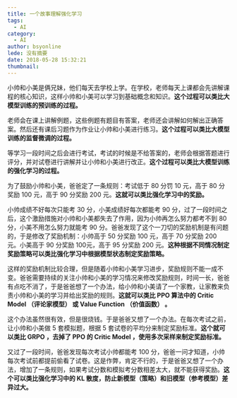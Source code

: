 ```yaml
---
title: 一个故事理解强化学习
tags:
  - AI
category:
  - AI
author: bsyonline
lede: 没有摘要
date: 2018-05-28 15:32:21
thumbnail:
---
```


小帅和小美是俩兄妹，他们每天去学校上学。在学校，老师每天上课都会先讲解课程的核心知识，这样小帅和小美可以学习到基础概念和知识。**这个过程可以类比大模型训练的预训练的过程。** 

老师会在课上讲解例题，这些例题有题目有答案，老师还会讲解如何解出正确答案。然后还有课后习题作为作业让小帅和小美进行练习。**这个过程可以类比大模型训练的监督微调的过程。** 

等学习一段时间之后会进行考试，考试的时候是不给答案的，老师会根据答题进行评分，并对试卷进行讲解并让小帅和小美进行改正。**这个过程可以类比大模型训练的强化学习的过程。**

为了鼓励小帅和小美，爸爸定了一条规则：考试低于 80 分罚 10 元，高于 80 分奖励 100 元，高于 90 分奖励 200 元。**这就可以类比强化学习中的奖励。**

小帅成绩不好每次只能考 30 分，小美成绩好每次都能考 90 分，过了一段时间之后，这个激励措施对小帅和小美都失去了作用，因为小帅再怎么努力都考不到 80 分，小美不用怎么努力就能考 90 分。爸爸发现了这个一刀切的奖励机制是有问题的，于是修改了奖励机制：小帅高于 50 分奖励 100 元，高于 70 分奖励 200 元。小美高于 90 分奖励 100元，高于 95 分奖励 200 元。**这种根据不同情况制定奖励策略可以类比强化学习中根据模型状态制定奖励策略。**

这样的奖励机制比较合理，但是随着小帅和小美学习进步，奖励规则不能一成不变。爸爸需要持续的关注小帅和小美的学习情况来修改奖励规则，时间一长，爸爸有点吃不消了，于是爸爸想了一个办法，给小帅和小美请了一个家教，让家教来负责小帅和小美的学习并给出奖励的规则。**这就可以类比 PPO 算法中的 Critic Model （评论家模型） 或 Value Function （价值函数） 。**

这个办法虽然很有效，但是很烧钱。于是爸爸又想了一个办法。在每次考试之前，让小帅和小美做 5 套模拟题，根据 5 套试卷的平均分来制定奖励标准。**这个就可以类比 GRPO ，去掉了 PPO 的 Critic Model ，使用多次采样来制定奖励标准。**

又过了一段时间，爸爸发现每次考试小帅都能考 100 分，爸爸一问才知道，小帅每次考试前都提前偷看了试卷。这是作弊，肯定不行的，于是爸爸又想了一个办法，增加了一条规则，如果考试分数和模拟考分数相差太大，就不能获得奖励。**这个可以类比强化学习中的 KL 散度，防止新模型（策略）和旧模型（参考模型）差异过大。**

